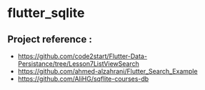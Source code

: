 # flutter_sqlite


## Project reference : 



- https://github.com/code2start/Flutter-Data-Persistance/tree/Lesson7ListViewSearch
- https://github.com/ahmed-alzahrani/Flutter_Search_Example
- https://github.com/AliHG/sqflite-courses-db


